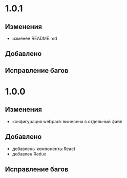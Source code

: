 # 1.0.1
## Изменения
- изменён README.md
## Добавлено
## Исправление багов

# 1.0.0
## Изменения
- конфигурация webpack вынесена в отдельный файл
## Добавлено
- добавлены компоненты React
- добавлен Redux
## Исправление багов